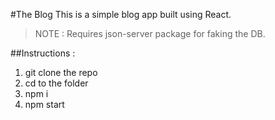 #The Blog
This is a simple blog app built using React.

>NOTE : Requires json-server package for faking the DB.

##Instructions :
1. git clone the repo
2. cd to the folder
3. npm i
4. npm start